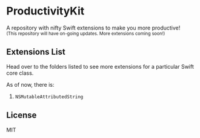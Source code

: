 # ProductivityKit
A repository with nifty Swift extensions to make you more productive!  
<sub>(This repository will have on-going updates. More extensions coming soon!)</sub>

## Extensions List
Head over to the folders listed to see more extensions for a particular Swift core class.

As of now, there is:
1. `NSMutableAttributedString`

## License
MIT
